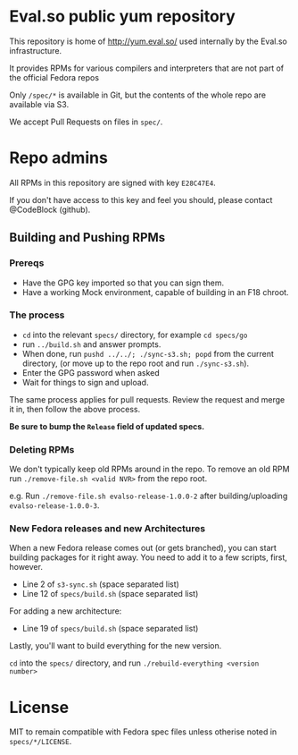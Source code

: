 # Eval.so public yum repository

This repository is home of http://yum.eval.so/ used internally by the
Eval.so infrastructure.

It provides RPMs for various compilers and interpreters that are not part of
the official Fedora repos

Only `/spec/*` is available in Git, but the contents of the whole repo are
available via S3.

We accept Pull Requests on files in `spec/`.

# Repo admins

All RPMs in this repository are signed with key `E28C47E4`.

If you don't have access to this key and feel you should, please contact
@CodeBlock (github).

## Building and Pushing RPMs

### Prereqs

* Have the GPG key imported so that you can sign them.
* Have a working Mock environment, capable of building in an F18 chroot.

### The process

* `cd` into the relevant `specs/` directory, for example `cd specs/go`
* run `../build.sh` and answer prompts.
* When done, run `pushd ../../; ./sync-s3.sh; popd` from the current directory,
  (or move up to the repo root and run `./sync-s3.sh`).
* Enter the GPG password when asked
* Wait for things to sign and upload.

The same process applies for pull requests. Review the request and merge it in,
then follow the above process.

**Be sure to bump the `Release` field of updated specs.**

### Deleting RPMs

We don't typically keep old RPMs around in the repo. To remove an old RPM
run `./remove-file.sh <valid NVR>` from the repo root.

e.g. Run `./remove-file.sh evalso-release-1.0.0-2` after building/uploading
`evalso-release-1.0.0-3`.

### New Fedora releases and new Architectures

When a new Fedora release comes out (or gets branched), you can start building
packages for it right away. You need to add it to a few scripts, first,
however.

* Line 2 of `s3-sync.sh` (space separated list)
* Line 12 of `specs/build.sh` (space separated list)

For adding a new architecture:

* Line 19 of `specs/build.sh` (space separated list)

Lastly, you'll want to build everything for the new version.

`cd` into the `specs/` directory, and run
`./rebuild-everything <version number>`

# License

MIT to remain compatible with Fedora spec files unless otherise noted in
`specs/*/LICENSE`.
